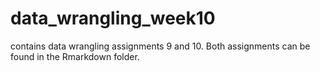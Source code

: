 # data_wrangling_week10
contains data wrangling assignments 9 and 10.
Both assignments can be found in the Rmarkdown folder.
